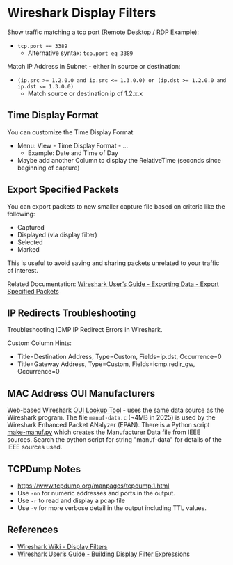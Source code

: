 # Wireshark Display Filters

Show traffic matching a tcp port (Remote Desktop / RDP Example):
* `tcp.port == 3389`
  * Alternative syntax: `tcp.port eq 3389`

Match IP Address in Subnet - either in source or destination:
* `(ip.src >= 1.2.0.0 and ip.src <= 1.3.0.0) or (ip.dst >= 1.2.0.0 and ip.dst <= 1.3.0.0)`
  * Match source or destination ip of 1.2.x.x

## Time Display Format

You can customize the Time Display Format
* Menu: View - Time Display Format - ...
  * Example: Date and Time of Day
* Maybe add another Column to display the RelativeTime (seconds since beginning of capture)

## Export Specified Packets

You can export packets to new smaller capture file based on criteria like the following: 
* Captured
* Displayed (via display filter)
* Selected
* Marked

This is useful to avoid saving and sharing packets unrelated to your traffic of interest.

Related Documentation: [Wireshark User’s Guide - Exporting Data - Export Specified Packets][3]

## IP Redirects Troubleshooting

Troubleshooting ICMP IP Redirect Errors in Wireshark.

Custom Column Hints:
* Title=Destination Address, Type=Custom, Fields=ip.dst, Occurrence=0
* Title=Gateway Address, Type=Custom, Fields=icmp.redir_gw, Occurrence=0

## MAC Address OUI Manufacturers

Web-based Wireshark [OUI Lookup Tool][4] - uses the same data source as the Wireshark program.
The file `manuf-data.c` (~4MB in 2025) is used by the Wireshark Enhanced Packet ANalyzer (EPAN).
There is a Python script [make-manuf.py][5] which creates the Manufacturer Data file from IEEE sources.
Search the python script for string "manuf-data" for details of the IEEE sources used.

## TCPDump Notes

* https://www.tcpdump.org/manpages/tcpdump.1.html
* Use `-nn` for numeric addresses and ports in the output.
* Use `-r` to read and display a pcap file
* Use `-v` for more verbose detail in the output including TTL values.

## References

* [Wireshark Wiki - Display Filters][1]
* [Wireshark User’s Guide - Building Display Filter Expressions][2]

[1]: https://wiki.wireshark.org/DisplayFilters
[2]: https://www.wireshark.org/docs/wsug_html_chunked/ChWorkBuildDisplayFilterSection.html
[3]: https://www.wireshark.org/docs/wsug_html_chunked/ChIOExportSection.html
[4]: https://www.wireshark.org/tools/oui-lookup.html
[5]: https://gitlab.com/wireshark/wireshark/-/blob/master/tools/make-manuf.py
